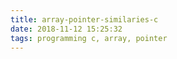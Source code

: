 ```yaml
---
title: array-pointer-similaries-c
date: 2018-11-12 15:25:32
tags: programming c, array, pointer
---
```

